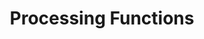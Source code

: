 ---
title: Processing Functions
description: Basic postprocessing functions for working with radar data
weight: 20
---